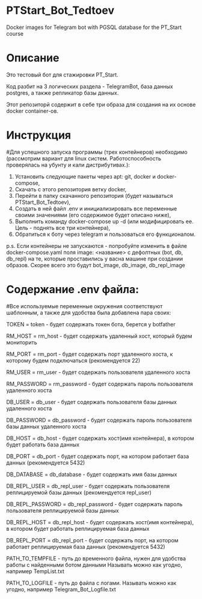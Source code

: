 # PTStart_Bot_Tedtoev
Docker images for Telegram bot with PGSQL database for the PT_Start course

# Описание
Это тестовый бот для стажировки PT_Start.

Код разбит на 3 логических раздела - TelegramBot, база данных postgres, а также репликатор базы данных.

Этот репозиторй содержит в себе три образа для создания на их основе docker container-ов.

# Инструкция
#Для успешного запуска программы (трех контейнеров) необходимо (рассмотрим вариант для linux систем. Работоспособность проверялась на убунту и кали дистрибутивах.):

1. Установить следующие пакеты через apt: git, docker и docker-compose,
2. Скачать с этого репозитория ветку docker,
3. Перейти в папку скачанного репозитория (будет называться PTStart_Bot_Tedtoev),
4. Создать в ней файл .env и инициализировать все переменные своими значениями (его содержимое будет описано ниже),
5. Выполнить команду docker-compose up -d (или модифицировать ее. Цель - поднять все три контейнера),
6. Обратиться к боту через telegram и пользоваться его функционалом.

p.s. Если контейнеры не запускаются - попробуйте изменить в файле docker-compose.yaml поля image: <название> с дефолтных (bot, db, db_repl) на те, которые проставились у васна машине при создании образов. Скорее всего это будут bot_image, db_image, db_repl_image


# Содержание .env файла:
#Все используемые переменные окружения соответствуют шаблонным, а также для удобства была добавлена пара своих:

TOKEN = token - будет содержать токен бота, берется у botfather

RM_HOST = rm_host - будет содержать удаленный хост, который будем мониторить

RM_PORT = rm_port - будет содержать порт удаленного хоста, к которому будем подключаться (рекомендуется 22)

RM_USER = rm_user - будет содержать пользователя удаленного хоста

RM_PASSWORD = rm_password - будет содержать пароль пользователя удаленного хоста

DB_USER = db_user - будет содержать пользователя базы данных удаленного хоста

DB_PASSWORD = db_password - будет содержать пароль пользователя базы данных удаленного хоста

DB_HOST = db_host - будет содержать хост(имя контейнера), в котором будет работать база данных

DB_PORT = db_port - будет содержать порт, на котором работает база данных (рекомендуется 5432)

DB_DATABASE = db_database - будет содержать имя базы данных

DB_REPL_USER = db_repl_user - будет содержать пользователя реплицируемой базы данных (рекомендуется repl_user)

DB_REPL_PASSWORD = db_repl_password - будет содержать пароль пользователя реплицируемой базы данных

DB_REPL_HOST = db_repl_host - будет содержать хост(имя контейнера), в котором будет работать реплицируемая база данных

DB_REPL_PORT = db_repl_port - будет содержать порт, на котором работает реплицируемая база данных (рекомендуется 5432)

PATH_TO_TEMPFILE - путь до временного файла, нужен для удобства работы с найденными ботом данными Называть можно как угодно, например TempList.txt

PATH_TO_LOGFILE - путь до файла с логами. Называть можно как угодно, например Telegram_Bot_Logfile.txt
